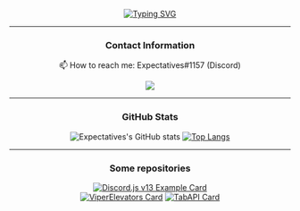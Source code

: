 <div align="center">
  
[![Typing SVG](https://readme-typing-svg.herokuapp.com?lines=Hi+there%2C+I'm+Expectatives)](https://expectatives.ga)
  
----------------------------------------------
### Contact Information

📫 How to reach me: Expectatives#1157 (Discord)
  
<p align="center">
  <img src="https://discord.c99.nl/widget/theme-1/598287962576519179.png" />
</p>

----------------------------------------------
### GitHub Stats
![Expectatives's GitHub stats](https://github-readme-stats.vercel.app/api?username=Expectatives&show_icons=true&theme=tokyonight)  [![Top Langs](https://github-readme-stats.vercel.app/api/top-langs/?username=Expectatives&theme=tokyonight)](https://github.com/Expectatives)

----------------------------------------------
### Some repositories

[![Discord.js v13 Example Card](https://github-readme-stats.vercel.app/api/pin/?username=Expectatives&repo=Discord.js-v13-Example&theme=algolia)](https://github.com/Expectatives/Discord.js-v13-Example)  
[![ViperElevators Card](https://github-readme-stats.vercel.app/api/pin/?username=Expectatives&repo=ViperElevators&theme=algolia)](https://github.com/Expectatives/ViperElevators)
  [![TabAPI Card](https://github-readme-stats.vercel.app/api/pin/?username=Expectatives&repo=TabAPI&theme=algolia)](https://github.com/Expectatives/TabAPI)
